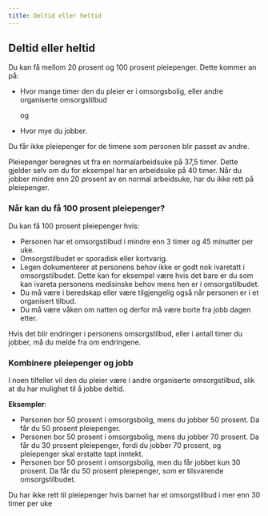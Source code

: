 ```yaml
---
title: Deltid eller heltid
---
```


## Deltid eller heltid

Du kan få mellom 20 prosent og 100 prosent pleiepenger. Dette kommer an på:

- Hvor mange timer den du pleier er i omsorgsbolig, eller andre organiserte omsorgstilbud

  og

- Hvor mye du jobber.

Du får ikke pleiepenger for de timene som personen blir passet av andre.

Pleiepenger beregnes ut fra en normalarbeidsuke på 37,5 timer. Dette gjelder selv om du for eksempel har en arbeidsuke på 40 timer. Når du jobber mindre enn 20 prosent av en normal arbeidsuke, har du ikke rett på pleiepenger.

### Når kan du få 100 prosent pleiepenger?

Du kan få 100 prosent pleiepenger hvis:

- Personen har et omsorgstilbud i mindre enn 3 timer og 45 minutter per uke.
- Omsorgstilbudet er sporadisk eller kortvarig.
- Legen dokumenterer at personens behov ikke er godt nok ivaretatt i omsorgstilbudet. Dette kan for eksempel være hvis det bare er du som kan ivareta personens medisinske behov mens hen er i omsorgstilbudet.
- Du må være i beredskap eller være tilgjengelig også når personen er i et organisert tilbud.
- Du må være våken om natten og derfor må være borte fra jobb dagen etter.

Hvis det blir endringer i personens omsorgstilbud, eller i antall timer du jobber, må du melde fra om endringene.

### Kombinere pleiepenger og jobb

I noen tilfeller vil den du pleier være i andre organiserte omsorgstilbud, slik at du har mulighet til å jobbe deltid.

**Eksempler**:

- Personen bor 50 prosent i omsorgsbolig, mens du jobber 50 prosent. Da får du 50 prosent pleiepenger.
- Personen bor 50 prosent i omsorgsbolig, mens du jobber 70 prosent. Da får du 30 prosent pleiepenger, fordi du jobber 70 prosent, og pleiepenger skal erstatte tapt inntekt.
- Personen bor 50 prosent i omsorgsbolig, men du får jobbet kun 30 prosent. Da får du 50 prosent pleiepenger, som er tilsvarende omsorgstilbudet.

Du har ikke rett til pleiepenger hvis barnet har et omsorgstilbud i mer enn 30 timer per uke
